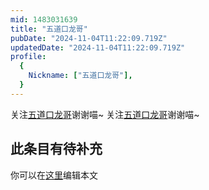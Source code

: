 ```yaml
---
mid: 1483031639
title: "五道口龙哥"
pubDate: "2024-11-04T11:22:09.719Z"
updatedDate: "2024-11-04T11:22:09.719Z"
profile:
  {
    Nickname: ["五道口龙哥"],
  }
---
```


关注[五道口龙哥](https://space.bilibili.com/1483031639)谢谢喵~ 关注[五道口龙哥](https://space.bilibili.com/1483031639)谢谢喵~

## 此条目有待补充
你可以在[这里](https://github.com/Yuhanawa/VTuber.ICU-Content/edit/master/v/五道口龙哥/index.md)编辑本文
